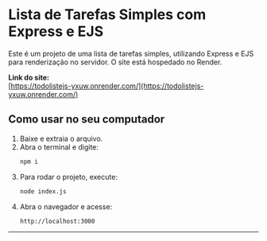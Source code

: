 # Lista de Tarefas Simples com Express e EJS

Este é um projeto de uma lista de tarefas simples, utilizando Express e EJS para renderização no servidor. O site está hospedado no Render.

**Link do site:**  
[https://todolistejs-yxuw.onrender.com/](https://todolistejs-yxuw.onrender.com/)

## Como usar no seu computador

1. Baixe e extraia o arquivo.
2. Abra o terminal e digite:
   ```bash
   npm i
   ```
3. Para rodar o projeto, execute:
   ```bash
   node index.js
   ```
4. Abra o navegador e acesse:
   ```
   http://localhost:3000
   ```

---
